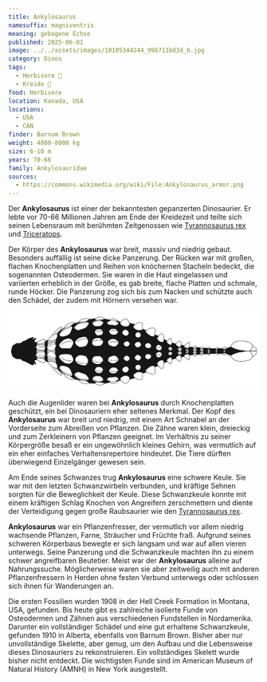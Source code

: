 ```yaml
---
title: Ankylosaurus
namesuffix: magniventris
meaning: gebogene Echse
published: 2025-06-01
image: ../../assets/images/10105344244_996711bd3d_b.jpg
category: Dinos
tags:
  - Herbivore 🌿
  - Kreide 🦴
food: Herbivore
location: Kanada, USA
locations:
  - USA
  - CAN
finder: Barnum Brown
weight: 4000-8000 kg
size: 6-10 m
years: 70-66
family: Ankylosauridae
sources:
  - https://commons.wikimedia.org/wiki/File:Ankylosaurus_armor.png
---
```

Der **Ankylosaurus** ist einer der bekanntesten gepanzerten Dinosaurier. Er lebte vor 70-66 Millionen Jahren am Ende der Kreidezeit und teilte sich seinen Lebensraum mit berühmten Zeitgenossen wie [Tyrannosaurus rex](https://dino-fakten.de/dinos/tyrannosaurus-rex/) und [Triceratops](https://dino-fakten.de/dinos/triceratops/).

Der Körper des **Ankylosaurus** war breit, massiv und niedrig gebaut. Besonders auffällig ist seine dicke Panzerung. Der Rücken war mit großen, flachen Knochenplatten und Reihen von knöchernen Stacheln bedeckt, die sogenannten Osteodermen. Sie waren in die Haut eingelassen und variierten erheblich in der Größe, es gab breite, flache Platten und schmale, runde Höcker. Die Panzerung zog sich bis zum Nacken und schützte auch den Schädel, der zudem mit Hörnern versehen war. 

![Ankylosaurus von Oben](../../assets/images/ankylosaurus_armor.png)

Auch die Augenlider waren bei **Ankylosaurus** durch Knochenplatten geschützt, ein bei Dinosauriern eher seltenes Merkmal. Der Kopf des **Ankylosaurus** war breit und niedrig, mit einem Art Schnabel an der Vorderseite zum Abreißen von Pflanzen. Die Zähne waren klein, dreieckig und zum Zerkleinern von Pflanzen geeignet. Im Verhältnis zu seiner Körpergröße besaß er ein ungewöhnlich kleines Gehirn, was vermutlich auf ein eher einfaches Verhaltensrepertoire hindeutet. Die Tiere dürften überwiegend Einzelgänger gewesen sein.

Am Ende seines Schwanzes trug **Ankylosaurus** eine schwere Keule. Sie war mit den letzten Schwanzwirbeln verbunden, und kräftige Sehnen sorgten für die Beweglichkeit der Keule. Diese Schwanzkeule konnte mit einem kräftigen Schlag Knochen von Angreifern zerschmettern und diente der Verteidigung gegen große Raubsaurier wie den [Tyrannosaurus rex](https://dino-fakten.de/dinos/tyrannosaurus-rex/).

**Ankylosaurus** war ein Pflanzenfresser, der vermutlich vor allem niedrig wachsende Pflanzen, Farne, Sträucher und Früchte fraß. Aufgrund seines schweren Körperbaus bewegte er sich langsam und war auf allen vieren unterwegs. Seine Panzerung und die Schwanzkeule machten ihn zu einem schwer angreifbaren Beutetier. Meist war der **Ankylosaurus** alleine auf Nahrungssuche. Möglicherweise waren sie aber zeitweilig auch mit anderen Pflanzenfressern in Herden ohne festen Verbund unterwegs oder schlossen sich ihnen für Wanderungen an.

Die ersten Fossilien wurden 1908 in der Hell Creek Formation in Montana, USA, gefunden. Bis heute gibt es zahlreiche isolierte Funde von Osteodermen und Zähnen aus verschiedenen Fundstellen in Nordamerika. Darunter ein vollständiger Schädel und eine gut erhaltene Schwanzkeule, gefunden 1910 in Alberta, ebenfalls von Barnum Brown. Bisher aber nur unvollständige Skelette, aber genug, um den Aufbau und die Lebensweise dieses Dinosauriers zu rekonstruieren. Ein vollständiges Skelett wurde bisher nicht entdeckt. Die wichtigsten Funde sind im American Museum of Natural History (AMNH) in New York ausgestellt.
